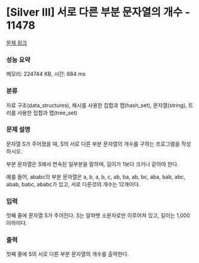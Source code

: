 # [Silver III] 서로 다른 부분 문자열의 개수 - 11478 

[문제 링크](https://www.acmicpc.net/problem/11478) 

### 성능 요약

메모리: 224744 KB, 시간: 684 ms

### 분류

자료 구조(data_structures), 해시를 사용한 집합과 맵(hash_set), 문자열(string), 트리를 사용한 집합과 맵(tree_set)

### 문제 설명

<p>문자열 S가 주어졌을 때, S의 서로 다른 부분 문자열의 개수를 구하는 프로그램을 작성하시오.</p>

<p>부분 문자열은 S에서 연속된 일부분을 말하며, 길이가 1보다 크거나 같아야 한다.</p>

<p>예를 들어, ababc의 부분 문자열은 a, b, a, b, c, ab, ba, ab, bc, aba, bab, abc, abab, babc, ababc가 있고, 서로 다른것의 개수는 12개이다.</p>

### 입력 

 <p>첫째 줄에 문자열 S가 주어진다. S는 알파벳 소문자로만 이루어져 있고, 길이는 1,000 이하이다.</p>

### 출력 

 <p>첫째 줄에 S의 서로 다른 부분 문자열의 개수를 출력한다.</p>

